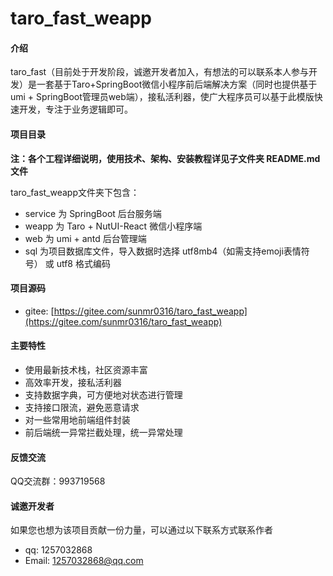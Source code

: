 # taro_fast_weapp

#### 介绍
taro_fast（目前处于开发阶段，诚邀开发者加入，有想法的可以联系本人参与开发）是一套基于Taro+SpringBoot微信小程序前后端解决方案（同时也提供基于umi + SpringBoot管理员web端），接私活利器，使广大程序员可以基于此模版快速开发，专注于业务逻辑即可。

#### 项目目录
**注：各个工程详细说明，使用技术、架构、安装教程详见子文件夹 README.md 文件**

taro_fast_weapp文件夹下包含：
- service 为 SpringBoot 后台服务端
- weapp 为 Taro + NutUI-React 微信小程序端
- web 为 umi + antd 后台管理端
- sql 为项目数据库文件，导入数据时选择 utf8mb4（如需支持emoji表情符号） 或 utf8 格式编码

#### 项目源码
- gitee: [https://gitee.com/sunmr0316/taro_fast_weapp](https://gitee.com/sunmr0316/taro_fast_weapp)

#### 主要特性
- 使用最新技术栈，社区资源丰富
- 高效率开发，接私活利器
- 支持数据字典，可方便地对状态进行管理
- 支持接口限流，避免恶意请求
- 对一些常用地前端组件封装
- 前后端统一异常拦截处理，统一异常处理

#### 反馈交流
QQ交流群：993719568

#### 诚邀开发者
如果您也想为该项目贡献一份力量，可以通过以下联系方式联系作者
- qq: 1257032868
- Email: [1257032868@qq.com](1257032868@qq.com)
